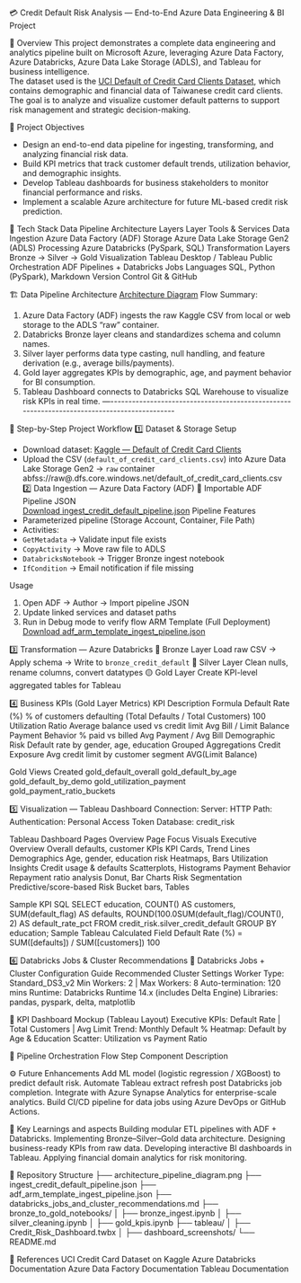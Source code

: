 💳 Credit Default Risk Analysis —
 End-to-End Azure Data Engineering & BI Project

📘 Overview
This project demonstrates a complete data engineering and analytics pipeline built on Microsoft Azure, leveraging Azure Data Factory, Azure Databricks, Azure Data Lake Storage (ADLS), and Tableau for business intelligence.  
The dataset used is the [UCI Default of Credit Card Clients Dataset](https://www.kaggle.com/datasets/uciml/default-of-credit-card-clients-dataset), which contains demographic and financial data of Taiwanese credit card clients. The goal is to analyze and visualize customer default patterns to support risk management and strategic decision-making.

🎯 Project Objectives
- Design an end-to-end data pipeline for ingesting, transforming, and analyzing financial risk data.  
- Build KPI metrics that track customer default trends, utilization behavior, and demographic insights.  
- Develop Tableau dashboards for business stakeholders to monitor financial performance and risks.  
- Implement a scalable Azure architecture for future ML-based credit risk prediction.

🧩 Tech Stack
Data Pipeline Architecture Layers
Layer
Tools & Services
Data Ingestion
Azure Data Factory (ADF)
Storage
Azure Data Lake Storage Gen2 (ADLS)
Processing
Azure Databricks (PySpark, SQL)
Transformation Layers
Bronze → Silver → Gold
Visualization
Tableau Desktop / Tableau Public
Orchestration
ADF Pipelines + Databricks Jobs
Languages
SQL, Python (PySpark), Markdown
Version Control
Git & GitHub



🏗️ Data Pipeline Architecture
[Architecture Diagram](architecture_pipeline_diagram.png)
Flow Summary:
1. Azure Data Factory (ADF) ingests the raw Kaggle CSV from local or web storage to the ADLS “raw” container.
2. Databricks Bronze layer cleans and standardizes schema and column names.
3. Silver layer performs data type casting, null handling, and feature derivation (e.g., average bills/payments).
4. Gold layer aggregates KPIs by demographic, age, and payment behavior for BI consumption.
5. Tableau Dashboard connects to Databricks SQL Warehouse to visualize risk KPIs in real time.
—--------------------------------------------------------------------------------------------

🔁 Step-by-Step Project Workflow
1️⃣ Dataset & Storage Setup
- Download dataset: [Kaggle — Default of Credit Card Clients](https://www.kaggle.com/datasets/uciml/default-of-credit-card-clients-dataset)
- Upload the CSV (`default_of_credit_card_clients.csv`) into Azure Data Lake Storage Gen2 → `raw` container  
abfss://raw@.dfs.core.windows.net/default_of_credit_card_clients.csv
2️⃣ Data Ingestion — Azure Data Factory (ADF)
📄 Importable ADF Pipeline JSON  
[Download ingest_credit_default_pipeline.json](./ingest_credit_default_pipeline.json)
Pipeline Features
- Parameterized pipeline (Storage Account, Container, File Path)
- Activities:
- `GetMetadata` → Validate input file exists
- `CopyActivity` → Move raw file to ADLS
- `DatabricksNotebook` → Trigger Bronze ingest notebook
- `IfCondition` → Email notification if file missing

Usage
1. Open ADF → Author → Import pipeline JSON  
2. Update linked services and dataset paths  
3. Run in Debug mode to verify flow
ARM Template (Full Deployment)  
[Download adf_arm_template_ingest_pipeline.json](./adf_arm_template_ingest_pipeline.json)

3️⃣ Transformation — Azure Databricks
🔶 Bronze Layer
Load raw CSV → Apply schema → Write to `bronze_credit_default`
🔷 Silver Layer
Clean nulls, rename columns, convert datatypes
🟡 Gold Layer
Create KPI-level aggregated tables for Tableau

4️⃣ Business KPIs (Gold Layer Metrics)
KPI
Description
Formula
Default Rate (%)
% of customers defaulting
(Total Defaults / Total Customers)  100
Utilization Ratio
Average balance used vs credit limit
Avg Bill / Limit Balance
Payment Behavior
% paid vs billed
Avg Payment / Avg Bill
Demographic Risk
Default rate by gender, age, education
Grouped Aggregations
Credit Exposure
Avg credit limit by customer segment
AVG(Limit Balance)


Gold Views Created
gold_default_overall
gold_default_by_age
gold_default_by_demo
gold_utilization_payment
gold_payment_ratio_buckets

5️⃣ Visualization — Tableau Dashboard
Connection:
Server: <Databricks SQL Warehouse Host>
HTTP Path: <Warehouse Path>
Authentication: Personal Access Token
Database: credit_risk

Tableau Dashboard Pages Overview
Page
Focus
Visuals
Executive Overview
Overall defaults, customer KPIs
KPI Cards, Trend Lines
Demographics
Age, gender, education risk
Heatmaps, Bars
Utilization Insights
Credit usage & defaults
Scatterplots, Histograms
Payment Behavior
Repayment ratio analysis
Donut, Bar Charts
Risk Segmentation
Predictive/score-based
Risk Bucket bars, Tables


Sample KPI SQL
SELECT education, COUNT() AS customers,
SUM(default_flag) AS defaults,
ROUND(100.0SUM(default_flag)/COUNT(), 2) AS default_rate_pct
FROM credit_risk.silver_credit_default
GROUP BY education;
Sample Tableau Calculated Field
Default Rate (%) = SUM([defaults]) / SUM([customers])  100

6️⃣ Databricks Jobs & Cluster Recommendations
📄 Databricks Jobs + Cluster Configuration Guide
Recommended Cluster Settings
Worker Type: Standard_DS3_v2
Min Workers: 2 | Max Workers: 8
Auto-termination: 120 mins
Runtime: Databricks Runtime 14.x (includes Delta Engine)
Libraries: pandas, pyspark, delta, matplotlib

🧮 KPI Dashboard Mockup (Tableau Layout)
Executive KPIs: Default Rate | Total Customers | Avg Limit 
Trend: Monthly Default %
Heatmap: Default by Age & Education
Scatter: Utilization vs Payment Ratio

📅 Pipeline Orchestration Flow
Step
Component
Description

































⚙️ Future Enhancements
Add ML model (logistic regression / XGBoost) to predict default risk.
Automate Tableau extract refresh post Databricks job completion.
Integrate with Azure Synapse Analytics for enterprise-scale analytics.
Build CI/CD pipeline for data jobs using Azure DevOps or GitHub Actions.

🧠 Key Learnings and aspects
Building modular ETL pipelines with ADF + Databricks.
Implementing Bronze–Silver–Gold data architecture.
Designing business-ready KPIs from raw data.
Developing interactive BI dashboards in Tableau.
Applying financial domain analytics for risk monitoring.

📎 Repository Structure
├── architecture_pipeline_diagram.png
├── ingest_credit_default_pipeline.json
├── adf_arm_template_ingest_pipeline.json
├── databricks_jobs_and_cluster_recommendations.md
├── bronze_to_gold_notebooks/
│   ├── bronze_ingest.ipynb
│   ├── silver_cleaning.ipynb
│   ├── gold_kpis.ipynb
├── tableau/
│   ├── Credit_Risk_Dashboard.twbx
│   ├── dashboard_screenshots/
└── README.md


🧾 References
UCI Credit Card Dataset on Kaggle
Azure Databricks Documentation
Azure Data Factory Documentation
Tableau Documentation


